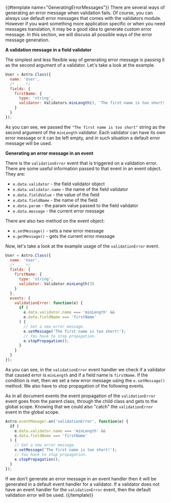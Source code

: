 {{#template name="GeneratingErrorMessages"}}
There are several ways of generating an error message when validation fails. Of course, you can always use default error messages that comes with the validators module. However if you want something more application specific or when you need messages translation, it may be a good idea to generate custom error message. In this section, we will discuss all possible ways of the error message generation.

**A validation message in a field validator**

The simplest and less flexible way of generating error message is passing it as the second argument of a validator. Let's take a look at the example.

```js
User = Astro.Class({
  name: 'User',
  /* ... */
  fields: {
    firstName: {
      type: 'string',
      validator: Validators.minLength(3, 'The first name is too short!')
    }
  }
});
```

As you can see, we passed the `"The first name is too short"` string as the second argument of the `minLength` validator. Each validator can have its own error message or it can be left empty, and in such situation a default error message will be used.

**Generating an error message in an event**

There is the `validationError` event that is triggered on a validation error. There are some useful information passed to that event in an event object. They are:

- `e.data.validator` - the field validator object
- `e.data.validator.name` - the name of the field validator
- `e.data.fieldValue` - the value of the field
- `e.data.fieldName` - the name of the field
- `e.data.param` - the param value passed to the field validator
- `e.data.message` - the current error message

There are also two method on the event object:

- `e.setMessage()` - sets a new error message
- `e.getMessage()` - gets the current error message

Now, let's take a look at the example usage of the `validationError` event.

```js
User = Astro.Class({
  name: 'User',
  /* ... */
  fields: {
    firstName: {
      type: 'string',
      validator: Validator.minLength(3)
    }
  },
  events: {
    validationError: function(e) {
      if (
        e.data.validator.name === 'minLength' &&
        e.data.fieldName === 'firstName'
      ) {
        // Set a new error message.
        e.setMessage('The first name is too short!');
        // You have to stop propagation.
        e.stopPropagation();
      }
    }
  }
});
```

As you can see, in the `validationError` event handler we check if a validator that caused error is `minLength` and if a field name is `firstName`. If the condition is met, then we set a new error message using the `e.setMessage()` method. We also have to stop propagation of the following events.

As in all document events the event propagation of the `validationError` event goes from the parent class, through the child class and gets to the global scope. Knowing that we could also "catch" the `validationError` event in the global scope.

```js
Astro.eventManager.on('validationError', function(e) {
  if (
    e.data.validator.name === 'minLength' &&
    e.data.fieldName === 'firstName'
  ) {
    // Set a new error message.
    e.setMessage('The first name is too short!');
    // You have to stop propagation.
    e.stopPropagation();
  }
});
```

If we don't generate an error message in an event handler then it will be generated in a default event handler for a validator. If a validator does not have an event handler for the `validationError` event, then the default validation error will be used.
{{/template}}
